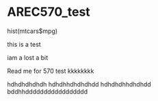 # AREC570_test
hist(mtcars$mpg)


this is a test



iam a lost a bit 


Read me for 570 test kkkkkkkk

hdhdhdhdhdh
hdhdhhdhdhdhdd
hdhdhdhhdhdhdd
bddhhddddddddddddddddd
